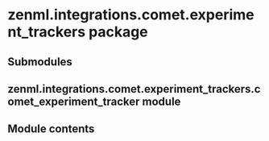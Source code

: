 # zenml.integrations.comet.experiment_trackers package

## Submodules

## zenml.integrations.comet.experiment_trackers.comet_experiment_tracker module

## Module contents
